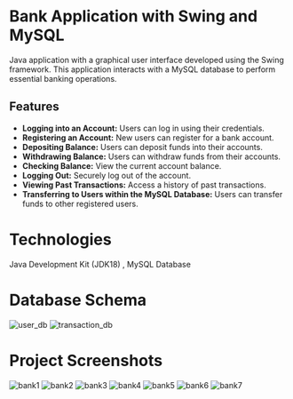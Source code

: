 # Bank Application with Swing and MySQL

 Java application with a graphical user interface developed using the Swing framework. This application interacts with a MySQL database to perform essential banking operations.

## Features

- **Logging into an Account:** Users can log in using their credentials.
- **Registering an Account:** New users can register for a bank account.
- **Depositing Balance:** Users can deposit funds into their accounts.
- **Withdrawing Balance:** Users can withdraw funds from their accounts.
- **Checking Balance:** View the current account balance.
- **Logging Out:** Securely log out of the account.
- **Viewing Past Transactions:** Access a history of past transactions.
- **Transferring to Users within the MySQL Database:** Users can transfer funds to other registered users.
# Technologies
Java Development Kit (JDK18) ,   MySQL Database
   

 # Database Schema
 ![user_db](https://github.com/ayhankrali/BankApp/assets/134217567/ee803c7d-7e9f-4c8f-946b-1194b2924b5a)      ![transaction_db](https://github.com/ayhankrali/BankApp/assets/134217567/3e8748e9-166b-4826-8048-b30af6c046da)
 

# Project Screenshots

![bank1](https://github.com/ayhankrali/BankApp/assets/134217567/cac5f861-d5a0-48cf-8574-caab4e35fd8a)
![bank2](https://github.com/ayhankrali/BankApp/assets/134217567/0f29e970-5556-4bb0-bbce-df0a666096b7)
![bank3](https://github.com/ayhankrali/BankApp/assets/134217567/36040ec8-e09b-4dcb-919d-eb6738b8e154)
![bank4](https://github.com/ayhankrali/BankApp/assets/134217567/969d4338-f9a3-45ea-a09d-62183cd12489)
![bank5](https://github.com/ayhankrali/BankApp/assets/134217567/4f77bcb0-3177-4bc3-9b73-7a100f3972d8)
![bank6](https://github.com/ayhankrali/BankApp/assets/134217567/adaf148d-41a3-4d17-88fb-a19fb5dbaa14)
![bank7](https://github.com/ayhankrali/BankApp/assets/134217567/3ea4b6d7-b9c3-4527-a8f8-1c6123a39f48)





